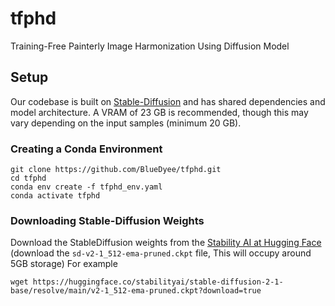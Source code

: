# tfphd
Training-Free Painterly Image Harmonization Using Diffusion Model
## Setup

Our codebase is built on [Stable-Diffusion](https://github.com/Stability-AI/stablediffusion)
and has shared dependencies and model architecture. A VRAM of 23 GB is recommended, though this may vary depending on the input samples (minimum 20 GB).

### Creating a Conda Environment

```
git clone https://github.com/BlueDyee/tfphd.git
cd tfphd
conda env create -f tfphd_env.yaml
conda activate tfphd
```

### Downloading Stable-Diffusion Weights

Download the StableDiffusion weights from the [Stability AI at Hugging Face](https://huggingface.co/stabilityai/stable-diffusion-2-1-base/blob/main/v2-1_512-ema-pruned.ckpt)
(download the `sd-v2-1_512-ema-pruned.ckpt` file, This will occupy around 5GB storage)
For example

```
wget https://huggingface.co/stabilityai/stable-diffusion-2-1-base/resolve/main/v2-1_512-ema-pruned.ckpt?download=true
```
